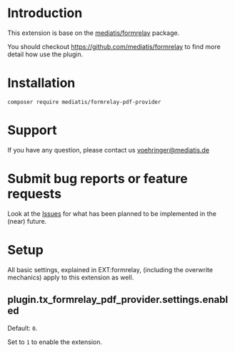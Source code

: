 # Introduction
This extension is base on the [mediatis/formrelay](https://github.com/mediatis/formrelay) package.

You should checkout  https://github.com/mediatis/formrelay to find more detail how use the plugin.

# Installation

`composer require mediatis/formrelay-pdf-provider`

# Support
If you have any question, please contact us voehringer@mediatis.de

# Submit bug reports or feature requests

Look at the [Issues](https://github.com/mediatis/formrelay_pdf_provider/issues)
for what has been planned to be implemented in the (near) future.

# Setup

All basic settings, explained in EXT:formrelay, (including the overwrite mechanics) apply to this extension as well.  

## plugin.tx_formrelay_pdf_provider.settings.enabled

Default: `0`.

Set to `1` to enable the extension.
